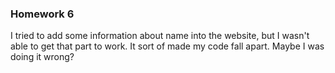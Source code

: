 ### Homework 6

I tried to add some information about name into the website, but I wasn't able to get that part to work. It sort of made my code fall apart. Maybe I was doing it wrong? 
